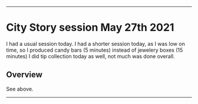 
***

# City Story session May 27th 2021

I had a usual session today. I had a shorter session today, as I was low on time, so I produced candy bars (5 minutes) instead of jewelery boxes (15 minutes) I did tip collection today as well, not much was done overall.

## Overview

See above.

***
